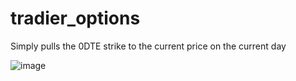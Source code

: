 # tradier_options
Simply pulls the 0DTE strike to the current price on the current day

![image](https://github.com/rowingdude/tradier_options/assets/49796265/f85a5d41-62e1-4d14-a037-4418b604cfc0)
